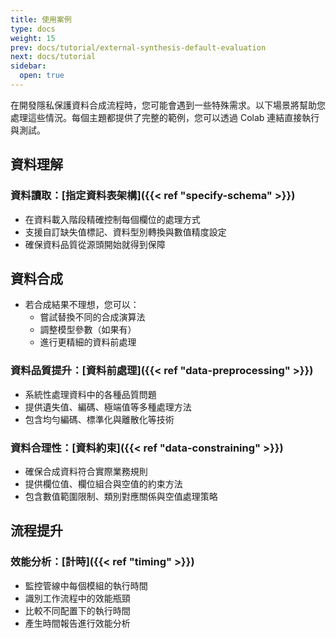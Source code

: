```yaml
---
title: 使用案例
type: docs
weight: 15
prev: docs/tutorial/external-synthesis-default-evaluation
next: docs/tutorial
sidebar:
  open: true
---
```



在開發隱私保護資料合成流程時，您可能會遇到一些特殊需求。以下場景將幫助您處理這些情況。每個主題都提供了完整的範例，您可以透過 Colab 連結直接執行與測試。

## **資料理解**

### **資料讀取：[指定資料表架構]({{< ref "specify-schema" >}})**

  - 在資料載入階段精確控制每個欄位的處理方式
  - 支援自訂缺失值標記、資料型別轉換與數值精度設定
  - 確保資料品質從源頭開始就得到保障

## **資料合成**

- 若合成結果不理想，您可以：
  - 嘗試替換不同的合成演算法
  - 調整模型參數（如果有）
  - 進行更精細的資料前處理

### **資料品質提升：[資料前處理]({{< ref "data-preprocessing" >}})**

  - 系統性處理資料中的各種品質問題
  - 提供遺失值、編碼、極端值等多種處理方法
  - 包含均勻編碼、標準化與離散化等技術

### **資料合理性：[資料約束]({{< ref "data-constraining" >}})**

  - 確保合成資料符合實際業務規則
  - 提供欄位值、欄位組合與空值的約束方法
  - 包含數值範圍限制、類別對應關係與空值處理策略

## **流程提升**

### **效能分析：[計時]({{< ref "timing" >}})**

  - 監控管線中每個模組的執行時間
  - 識別工作流程中的效能瓶頸
  - 比較不同配置下的執行時間
  - 產生時間報告進行效能分析